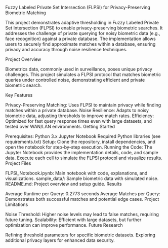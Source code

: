 Fuzzy Labeled Private Set Intersection (FLPSI) for Privacy-Preserving Biometric Matching

This project demonstrates adaptive thresholding in Fuzzy Labeled Private Set Intersection (FLPSI) to enable privacy-preserving biometric searches. It addresses the challenge of private querying for noisy biometric data (e.g., face recognition) against a private database. The implementation allows users to securely find approximate matches within a database, ensuring privacy and accuracy through noise resilience techniques.

Project Overview

Biometrics data, commonly used in surveillance, poses unique privacy challenges. This project simulates a FLPSI protocol that matches biometric queries under controlled noise, demonstrating efficient and private biometric search.

Key Features

Privacy-Preserving Matching: Uses FLPSI to maintain privacy while finding matches within a private database.
Noise Resilience: Adapts to noisy biometric data, adjusting thresholds to improve match rates.
Efficiency: Optimized for fast query response times even with large datasets, and tested over WAN/LAN environments.
Getting Started

Prerequisites:
Python 3.x
Jupyter Notebook
Required Python libraries (see requirements.txt)
Setup: Clone the repository, install dependencies, and open the notebook for step-by-step execution.
Running the Code: The Jupyter Notebook provides the implementation details, code, and sample data. Execute each cell to simulate the FLPSI protocol and visualize results.
Project Files

FLPSI_Notebook.ipynb: Main notebook with code, explanations, and visualizations.
sample_data/: Sample biometric data with simulated noise.
README.md: Project overview and setup guide.
Results

Average Runtime per Query: 0.2773 seconds
Average Matches per Query: Demonstrates both successful matches and potential edge cases.
Project Limitations

Noise Threshold: Higher noise levels may lead to false matches, requiring future tuning.
Scalability: Efficient with large datasets, but further optimization can improve performance.
Future Research

Refining threshold parameters for specific biometric datasets.
Exploring additional privacy layers for enhanced data security.
